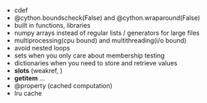 - cdef
- @cython.boundscheck(False) and @cython.wraparound(False)
- built in functions, libraries
- numpy arrays instead of regular lists / generators for large files
- multiprocessing(cpu bound) and multithreading(i/o bound)
- avoid nested loops
- sets when you only care about membership testing
- dictionaries when you need to store and retrieve values
- __slots__ (weakref, )
- __getitem__ ...
- @property (cached computation)
- lru cache

